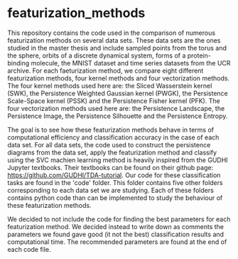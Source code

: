 # featurization_methods

This repository contains the code used in the comparison of numerous featurization methods on several data sets.
These data sets are the ones studied in the master thesis and include sampled points from the torus and the sphere, orbits of a discrete dynamical system, forms of a protein-binding molecule, the MNIST dataset and time series datasets from the UCR archive.
For each faeturization method, we compare eight different featurization methods, four kernel methods and four vectorization methods.
The four kernel methods used here are: the Sliced Wasserstein kernel (SWK), the Persistence Weighted Gaussian kernel (PWGK), the Persistence Scale-Space kernel (PSSK) and the Persistence Fisher kernel (PFK).
The four vectorization methods used here are: the Persistence Landscape, the Persistence Image, the Persistence Silhouette and the Persistence Entropy.

The goal is to see how these featurization methods behave in terms of computational efficiency and classification accuracy in the case of each data set.
For all data sets, the code used to construct the persistence diagrams from the data set, apply the featurization method and classify using the SVC machien learning method is heavily inspired from the GUDHI Jupyter textbooks.
Their textbooks can be found on their github page: https://github.com/GUDHI/TDA-tutorial.
Our code for these classification tasks are found in the 'code' folder.
This folder contains five other folders corresponding to each data set we are studying.
Each of these folders contains python code than can be implemented to study the behaviour of these featurization methods.

We decided to not include the code for finding the best parameters for each featurization method.
We decided instead to write down as comments the parameters we found gave good (it not the best) classification results and computational time.
The recommended parameters are found at the end of each code file.

